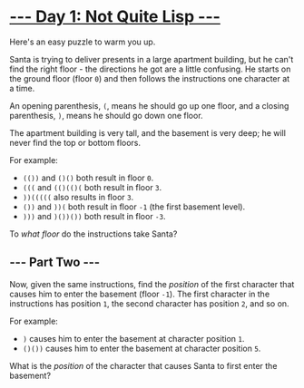 # [--- Day 1: Not Quite Lisp ---](https://adventofcode.com/2015/day/1)

Here's an easy puzzle to warm you up.

Santa is trying to deliver presents in a large apartment building, but he can't find the right floor - the directions he got are a little confusing. He starts on the ground floor (floor ``0``) and then follows the instructions one character at a time.

An opening parenthesis, ``(``, means he should go up one floor, and a closing parenthesis, ``)``, means he should go down one floor.

The apartment building is very tall, and the basement is very deep; he will never find the top or bottom floors.

For example:
- ``(())`` and ``()()`` both result in floor ``0``.
- ``(((`` and ``(()(()(`` both result in floor ``3``.
- ``))(((((`` also results in floor ``3``.
- ``())`` and ``))(`` both result in floor ``-1`` (the first basement level).
- ``)))`` and ``)())())`` both result in floor ``-3``.

To *what floor* do the instructions take Santa?

## --- Part Two ---

Now, given the same instructions, find the *position* of the first character that causes him to enter the basement (floor ``-1``). The first character in the instructions has position ``1``, the second character has position ``2``, and so on.

For example:
- ``)`` causes him to enter the basement at character position ``1``.
- ``()())`` causes him to enter the basement at character position ``5``.

What is the *position* of the character that causes Santa to first enter the basement?
